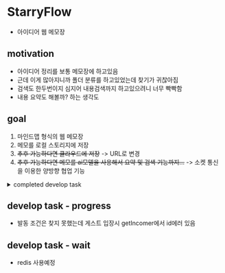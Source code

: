 # StarryFlow
 - 아이디어 웹 메모장
## motivation
 - 아이디어 정리를 보통 메모장에 하고있음
 - 근데 이게 많아지니까 폴더 분류를 하고있었는데 찾기가 귀찮아짐
 - 검색도 한두번이지 심지어 내용검색까지 하고있으려니 너무 빡빡함
 - 내용 요약도 해볼까? 하는 생각도
## goal
 1. 마인드맵 형식의 웹 메모장
 2. 메모를 로컬 스토리지에 저장
 3. ~~추후 가능하다면 클라우드에 저장~~ -> URL로 변경
 4. ~~추후 가능하다면 메모를 ai모델을 사용해서 요약 및 검색 기능까지...~~ -> 소켓 통신을 이용한 양방향 협업 기능
<details>
  <summary>completed develop task</summary>
## develop task - complete
 - map에 관한 아이디어
   - 디자인은 밤하늘 컨셉으로
   - 개체당 작업
     - ~~더블 클릭 시 내용 수정 (제목 / 내용)~~ -> NodePanel에서 변경
     - ~~우클릭으로 삭제~~ -> backspace로 삭제
     - ~~분화는 어떻게하지?~~ -> 자유
     - ~~분화는 8개제한 시계 8방향, 리프노드일 경우만 색으로 구분지어주기~~ -> 자유
   - page 작업
     - ~~저장(cloud용 버튼만 일단)~~ -> localstorage로 일단 완료
     - ~~정리(집나간 개체들 가운데 모아주기)~~ -> 완료
     - ~~공유(hex변환 page)~~
     - ~~share는 base64거쳐서, 서버로는 compress만~~
   - ~~drag div 만들어서 직접 연결하기~~ -> react flow에 스타일 붙이기로 변경
 - ~~작업중... darge sort : edge handle problem~~ -> elkjs로 변경됨
 - ~~edge변경작업을 하며 느꼈는데 진지하게 공부해서 redux를 추가해야겠다~~ -> 완료
 - ~~redux하다가 꼬이고 내가 원하는 커스텀 상태에서 handle 수직/수평이 결국 안되는거에 화나서 그냥 connectedLine으로 변경 결정~~ -> 완료
 - selectedNode작업 복잡해서 정리가 안된다 여기에 정리함(redux 값 변화)
   - 노드클릭(FlowCanvas/onNodeClick)
     - setSelectedNode (empty -> id)
     - setsLabel (empty -> label)
     - setsFontSize (empty -> fontSize)
   - 판넬오픈(NodePanel)
     - empty -> state.flow.sLabel
     - empty -> state.flow.sFontSize
     - empty -> state.flow.defaultNodeColor
     - empty -> state.flow.defaultEdgeColor
     - empty -> state.flow.defaultValue
   - 판넬작성후apply(NodePanel/applySelectedNode)
     - setsLabel (label -> newLabel)
     - setsFontSize (fontSize -> newFontSize)
     - activateApplyFlag (false -> true)
     - setDefaultNodeColor (nodecolor -> newNodeColor)
     - setDefaultEdgeColor (edgecolor -> newEdgeColor)
     - setDefaultNodeValue (value -> newValue)
   - 캔버스업데이트(FlowCanvas/useEffect)
     - deactivateApplyFlag (true -> false)
     - clearSelectedNode (id -> empty)
     - clearsLabel (newLabel -> empty)
     - clearsFontSize (newFontSize -> empty)
   - 추후 추가될 노드 수정작업은 위에 추가해서 정리하는걸로
 - Node-Line-Edge 구성 및 노드 수정 및 연동 기능 완료
 - ~~modification function에 width height도 넣어보고싶은데~~ -> 취소 : relative로 변경
 - ~~resizer 좀만 더 확인해보기...~~ -> relative로 변경하며 확인할 필요가 없어짐
 - ~~새 노드 생성기/복제를 잊어버리면 어떡함?????????~~ -> DnD와 adder방식중에 후자 채택(DnD하면 사이드바가 생겨야하는데 사이드바는 프로젝트 ui 컨셉과 안맞음)
 - ~~새 노드 생성기+ 작업할 때 서브플로우 꼭 확인할것~~ -> 확인 결과 그룹화는 ui 컨셉에 안맞음
 - ~~미니맵 괜찮아보이는데 생각해볼것~~ -> 추가완료
 - ~~save and restore~~ -> 완료
 - ~~utils에 layout.js 다시 활성화하기 이번엔 dargejs 하다가 잘 안되면 elkjs도 고려하기~~ -> elkjs로 완료
 - ~~FitView layout할때 추가하기~~ -> 완료
 - ~~컨셉컨셉 하다보니 이거 프로젝트 제목 컨셉에 안맞는거같은데 프로젝트명을 바꿔야겠는데 편의성을 위해 일단 놔두고 정식명칭을 정해봐야겠음~~ -> starry flow
 - develop note 점점 task목록같아지는데 이거 분할해서 할까?
 - onadd speeddial 클릭문제 해결(icon range)
 - settings에 들어갈 옵션 완성하기
   - minimap on/off flag -> 기능완료 mapFlag
   - node 왼쪽정렬/가운데정렬/오른쪽정렬 (선택박스) -> 기능완료 defaultNodeAlign
   - node color 팔레트 -> 기능완료 defaultNodeColor
   - 정렬 후 자동 Fitview on/off flag -> 기능완료 autoFitViewFlag
   - sort 방향 flag -> 기능완료 sortDirectionFlag
   - cycle 형성 방제 on/off flag -> 기능완료 cycleValidateFlag
   - node default value 변경 -> 기능완료 defaultNodeValue
   - blur node value at min-zoom flag -> 기능완료 zoomOutBlurFlag
 - ~~개편이 필요한것 : connectLine이 너무 얇다 클릭하기 힘들어~~ -> width 2로 늘렸으나 3을 고려해봐야할듯
 - Setting을 모달로 하기보다 기왕 FlowCanvas 만든거 이거 이용해서 fixed nodes갖고 값 바꾸라고 하면 좋을거같다
   - Settings Elk -> 완료
   - Settings Fit -> 완료
 - ~~color 팔레트 react-color로 진행하다 수많은 레거시 버그에 좌초중 react-colorful로 변경 고려~~ -> 변경 완료
 - ~~이제 connect함수 고쳐서 값이 즉각적용되도록 하기~~ -> 완료
 - ~~apply 눌렀을 때 즉각적용하도록 하기~~ -> 완료
 - ~~개편이 필요한것 : nodePanel 엔터키 입력으로도 apply될수있께하기~~ -> 완료
 - ~~아맞다 contextual-zoom on/off도 넣어야함 settings~~ -> 완료
 - ~~turboflow 선택지 만들기~~ -> 완료
 - ~~gh pages deploy하기~~ -> 완료
  - ~~ai모델에 대한 탐색 : BART-base (500MB, 문서보다 단문 요약에 능함)~~ -> 좋은건 너무 크거나 라이센스 문제가 있고 그게 해결된것들은 오류만 뱉거나 한국어를 잘 못함
 - 1차 사용성 점검
   - 고쳐야할 버그
     - ~~settings 가기전에 navdial 바뀌기~~
     - ~~turbo 상태일때 노드 색상 변경 기능 숨기기~~
     - ~~줄바꿈 강제로 생기게 하는 max-width 확인하기~~ -> 300px에서 500px로
     - ~~elk 사용 직후 turbo 선이 안보임~~
     - ~~elk layered 정렬 종류 살펴보고 바꾸거나/포기하기~~ -> mrtree로 변경
     - ~~turbo로 나갔지만 재진입시 기본css임~~
       - ~~이 때 자식 connect 안되는 버그 발생~~
     - ~~재진입시 localstorage에서 안불러옴~~
     - ~~turbo의 fit이 아슬아슬함. turbo일때는 더 조여야할듯~~
     - ~~turbo의 nodeNode간격 넓혀야~~
     - ~~노드 생성범위를 좁혀야...~~
   - 필요한 기능
     - ~~노드의 선 색을 바꾸는 기능도 추가했으면~~
     - ~~노드 설정에 visible 추가하기 (개인설정?)~~ -> mrtree 변환 이후실효성이 없음
     - ~~compress - base64~~
     - ~~역변환기능도~~
     - ~~map 초기화기능~~
 - 소켓관련 자료 수집
 - 사전 규약 설정하기
   - 필요한 기능?
     - 노드 Position (x, y) - "node_move"
      ```JSON
        {
          type: "node_move",
          payload: {
            id,
            position: {
              x,
              y
            }
          }
        }
      ```
     - 노드 변경 (label) - "node_update"
      ```JSON
        {
          type: "node_update"
          payload: {
            id,
            label,
            fontSize
          }
        }
      ```
     - 노드 생성 - "node_add"
      ```JSON
        {
          type: "node_add"
          payload: {
            id,
            position: {
              x,
              y
            }
          }
        }
      ```
     - 노드 삭제 - "node_delete"
      ```JSON
        {
          type: "node_delete"
          payload: {
            id
          }
        }
      ```
     - 엣지 삭제 - "edge_delete"
      ```JSON
        {
          type: "edge_delete"
          payload: {
            id
          }
        }
      ```
     - ELK 실행 - "elk_layout"
      ```JSON
        {
          type: "elk_layout"
        }
      ```
     - 엣지 생성 - "edge_add"
      ```JSON
        {
          type: "edge_add"
          payload: {
            id,
            source,
            target,
          }
        }
      ```
     - 데이터 일괄불러오기 - "batch_update"
      ```JSON
        {
          type: "batch_update",
          payload: {
            {JSON}, ...
          }
        }
      ```
     - 맵 초기화 - "flow_clear"
      ```JSON
        {
          type: "flow_clear"
        }
      ```
     - 호스트 초기화 - "batch_update_host"
      ``` JSON
        {
          type: "batch_update_host",
          payload: {
            nodes: {
              {
                id,
                position: {
                  x,
                  y,
                },
              },
              ...
            },
            edges: {
              {
                id,
                source,
                target,
              },
              ...
            }, 
          }
        }
      ```
 - 보안관련 자료수집
 - 제작중인 기능
   - ~~노드 Position (x, y) - "node_move"~~ -> 완료
   - ~~노드 변경 (label) - "node_update"~~ -> 완료
   - ~~노드 생성 - "node_add"~~ -> 완료
   - ~~노드 삭제 - "node_delete"~~ -> 완료
   - ~~엣지 삭제 - "edge_delete"~~ -> 완료
   - ~~ELK 실행 - "elk_layout"~~ -> 완료
   - ~~엣지 생성 - "edge_add"~~ -> 완료
   - ~~노드 삭제 / 엣지 삭제 시 연결부분 로그 서버에서 삭제처리하기(로그최적화)~~
 - ~~canvas 사설방과 로컬방 분리하기~~ -> 완료
 - ~~서버 - 클라이언트B로 데이터 동기화하는 부분~~ -> 완료
 - 현재 클라이언트 - 서버 소켓 연결 완료
 - ~~클라이언트에서 동기화된 데이터를 처리하는 부분이 없다~~ -> 완료
 - ~~일단 로그에서 move는 최종상태만 저장할것~~ -> 완료
 - go set부분이 문제다. settings할 때 task를 멈추게해야하나?
   - ~~stop을 넣어서 2초뒤에 settings에 진입할 수 있도록 해야하나?~~
   - ~~settings에 대한 변경은 어떻게 적용할까?~~
   - ~~zoomout이 고집인가?~~
   - ~~그럼 어떻게바꿀것인가?~~
   - broadcast 메세지를 modeflag로 분기해서 tempRef에 처리
 - ~~go set 변경점 이후 테스트하기~~
 - ~~go canvas 변겅점 이후 테스트하기~~
 
 - 플래그의 동기화가 되지 않는 문제 발생
   - 값이 정해지기전에 mount될때 최초값이 들어가서 문제
   - 그런데 최초값이 변경이 안됨
   - 핸들을 무명함수에서 분리하여 handleMessage로
   - 함수를 useCallback으로 변경
   - onNodesDelete는 한참뒤에 정의하는데 해당 함수에서도 connect를 사용해서 상호참조되어 warning 발생
   - 상호참조대신 직접참조하니까 react hook rule을 위반했다
   - 그렇다고 onNodesDelete를 위로 올리면 안된다
   - function을 쓰면 된다는데 useCallback함수는 function으로 정의할 수 없다
   - useRef와 useEffect로 변경된 onNodesDelete를 갖고있기
   - setModeFlag에도 문제 발생
   - 분명 useCallback으로 setModeFlag 변경되면 바꾸도록 설정했는데 안바뀐다
   - setModeFlag를 useCallback 내부에서 정의할 수 없음
   - onNodesDelete와 마찬가지로 useRef, useEffect로 변경된 setModeFlag를 갖고있기
   - 이외 비슷한 문제 동일처리
   - 이를 해결하고보니 zoomOut이 비동기 이후 처리하는 함수라 zoomOut시간이 고스란히 동기화되지않는시간임
 - ~~zoomOut버려?~~ -> 버림
 - 동기화를 서버만 해놓고 react에서 안받았다!
   - 로그 한번에 받을때 resizerobserver 루프초과 이슈 있음
   - ~~해결방안 : 사전 규약에 batch_update 신설~~ -> 완료
     - 서버 설정 완료
     - ~~onNodesDelete는 그만 놔주고 직접 만들어야겠다~~ -> 안놔주고 onNodesDelete를 재사용성 있게 수정함
 - develop task가 너무 길어져서 summary로 단축
 - 2차 사용성테스트
   - ~~connect가 끊겼을 때 알림이 콘솔에서밖에 없음~~
   - ~~socket시에 save/restore는 socket이 끊기면 없어져야함(일회용)~~
   - ~~elk_layout이 await이므로 async()했을때 바로 적용이 되지 않는 문제~~
   - ~~node delete시 null.find하는 문제(정확히는 delete했을 때 broadcast시, null이 되는 문제)~~
   - ~~guest 변화가 서버 host기록에 저장되지않음. (host작성 -> guest작성 -> 새로고침 -> guest는 작성이전상태)~~
   - ~~host여부를 보여줬으면 좋겠는데~~ -> dial 색상으로 완료
   - ~~색상으로 완료하는게 맞음? host 표기좀~~ -> 호스트용 아이콘 생성
   - ~~왜 올때마다 connection lost임 local에서도~~ -> 첫입장 플래그로 false초기화시 문제 해결
   - ~~clearFlow까먹었네~~
     - clearFlow를 allow_type에 안넣어놓고 왜 서버가 꺼지지 이러고있었네
     - 하는김에 호스트 연결종료되면 오버레이로 덮어씌움
     - 이거덕분에 타입 다른 메세지로 인한 ValueError시에 발생하는 서버 오류 해결함
   - ~~fitView는 어쩔까~~ -> 데이터에 영향이 없으니 제외
   - ~~help가 없다 튜토리얼 제작하기(무조건만들것)~~ -> 완성
   - connection lost가 로컬 상태일때 사라지지 않는 버그 수정
   - host의 색상을 조금 더 밝게 수정함
   - ~~가이드에 줌아웃, 끌어내리기 설명 추가하기~~ -> 테스트해보니 노드클릭하다보면 자연스럽게 알게되는 동작
   - ~~turbo에 컬러 적용이 안되는 버그 재발생~~ -> connectLine 안고친거 포함해서 완료
   - ~~가이드 화살표말고 그냥 클릭하면 넘어가기~~ -> 완료
   - turbo의 테두리를 조금 둥글게 수정함
   - ~~local에 host가있네?~~ -> 수정완료
   - 새 노드 생성위치 화면 중앙으로 변경
   - ~~connectEnd 부활시키기...~~ -> 프로젝트를 이정도 진행했더니 이제 바로 만들 수 있게됨
   - ~~host가 데이터갖고오면 데이터 open할 수 있는 상태로 만들기...~~ -> 완료
     - 데이터 크기 확인 -> ip 확인 -> 타입 확인 -> 기록저장하고 클라이언트로 허용여부 던지기
     - 현재 모두허용인데 roomId있을때 host일경우 서버로 던지기(근데 클라이언트로 해야할듯)
     - host 업데이트용 데이터 사전 규악 batch_update_host 추가
   - ~~다 하고 2차 사용성테스트 기록용 사진 하나 찍어놓기~~
   - flow를 정리할 수 있게 하면 어떨까? UI적 정리 말고 데이터 정리로
     - 연결된 노드가 많을수록 밝아지는 UI도 좋아보인다
     - 연결된 노드의 정의는 leaf의 합계로?
     - 이거는 edge만 조사하면된다. regex로 걸러내서 빈도가 많은 노드 검출 가능
     - 통계는 서버에서 하십시오 내용이 많을거같음
     - 어떤 통계를 할지는 다음 테스트에 하자. 아이디어없이 시간끄는느낌?
 - ~~발동 조건을 찾지 못했는데 게스트 data포함 입장시 duplicate문제있음~~ 해결완료
 - ~~compress 서버 전송 테스트하기~~
 - ~~aws ec2 서버 구축하기~~
 - ~~oracle cloud 정상화되면 다시 구동할생각도~~
 - oracle로 서버 구축완료
</details>

## develop task - progress
 - 발동 조건은 찾지 못했는데 게스트 입장시 getIncomer에서 id에러 있음
## develop task - wait
 - redis 사용예정